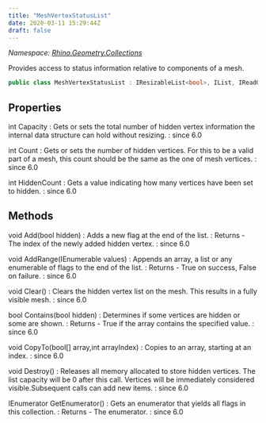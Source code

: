 ```yaml
---
title: "MeshVertexStatusList"
date: 2020-03-11 15:29:44Z
draft: false
---
```


*Namespace: [Rhino.Geometry.Collections](../)*

Provides access to status information relative to components of a mesh.
```cs
public class MeshVertexStatusList : IResizableList<bool>, IList, IReadOnlyList<bool>
```
## Properties

int Capacity
: Gets or sets the total number of hidden vertex information the internal data structure can hold without resizing.
: since 6.0

int Count
: Gets or sets the number of hidden vertices. For this to be a valid part of a mesh, this count should be the same as the one of mesh vertices.
: since 6.0

int HiddenCount
: Gets a value indicating how many vertices have been set to hidden.
: since 6.0
## Methods

void Add(bool hidden)
: Adds a new flag at the end of the list.
: Returns - The index of the newly added hidden vertex.
: since 6.0

void AddRange(IEnumerable<bool> values)
: Appends an array, a list or any enumerable of flags to the end of the list.
: Returns - True on success, False on failure.
: since 6.0

void Clear()
: Clears the hidden vertex list on the mesh. This results in a fully visible mesh.
: since 6.0

bool Contains(bool hidden)
: Determines if some vertices are hidden or some are shown.
: Returns - True if the array contains the specified value.
: since 6.0

void CopyTo(bool[] array,int arrayIndex)
: Copies to an array, starting at an index.
: since 6.0

void Destroy()
: Releases all memory allocated to store hidden vertices. The list capacity will be 0 after this call.
     Vertices will be immediately considered visible.Subsequent calls can add new items.
: since 6.0

IEnumerator<bool> GetEnumerator()
: Gets an enumerator that yields all flags in this collection.
: Returns - The enumerator.
: since 6.0
